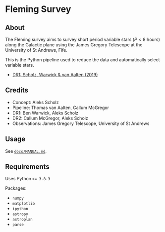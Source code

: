 
# Fleming Survey

## About

The Fleming survey aims to survey short period variable stars ($P<8$ hours) along
the Galactic plane using the James Gregory Telescope at the University of St Andrews, Fife.

This is the Python pipeline used to reduce the data and automatically select variable stars.

- [DR1: Scholz, Warwick & van Aalten (2019)](https://iopscience.iop.org/article/10.3847/2515-5172/ac32bc)


## Credits

- Concept: Aleks Scholz
- Pipeline: Thomas van Aalten, Callum McGregor
- DR1: Ben Warwick, Aleks Scholz
- DR2: Callum McGregor, Aleks Scholz
- Observations: James Gregory Telescope, University of St Andrews

## Usage

See [`docs/MANUAL.md`](docs/MANUAL.md).


## Requirements

Uses Python `>= 3.8.3`

Packages:

- `numpy`
- `matplotlib`
- `ipython`
- `astropy`
- `astroplan`
- `parse`
